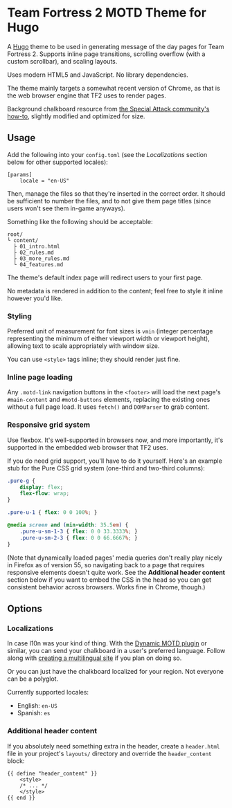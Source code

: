 # Team Fortress 2 MOTD Theme for Hugo

A [Hugo][hugo] theme to be used in generating message of the day pages for Team Fortress 2.
Supports inline page transitions, scrolling overflow (with a custom scrollbar), and scaling
layouts.

Uses modern HTML5 and JavaScript.  No library dependencies.

The theme mainly targets a somewhat recent version of Chrome, as that is the web browser engine
that TF2 uses to render pages.

Background chalkboard resource from [the Special Attack community's how-to][how-to], slightly
modified and optimized for size.

[hugo]: https://gohugo.io/
[how-to]: https://www.specialattack.net/content/how-create-tf2-chalkboard-style-motd-html

## Usage

Add the following into your `config.toml` (see the *Localizations* section below for other
supported locales):

```
[params]
	locale = "en-US"
```

Then, manage the files so that they're inserted in the correct order.
It should be sufficient to number the files, and to not give them page titles (since users
won't see them in-game anyways).

Something like the following should be acceptable:

```
root/
└ content/
  ├ 01_intro.html
  ├ 02_rules.md
  ├ 03_more_rules.md
  └ 04_features.md
```

The theme's default index page will redirect users to your first page.

No metadata is rendered in addition to the content; feel free to style it inline however you'd
like.

### Styling

Preferred unit of measurement for font sizes is `vmin` (integer percentage representing the
minimum of either viewport width or viewport height), allowing text to scale appropriately with
window size.

You can use `<style>` tags inline; they should render just fine.

### Inline page loading

Any `.motd-link` navigation buttons in the `<footer>` will load the next page's `#main-content`
and `#motd-buttons` elements, replacing the existing ones without a full page load.
It uses `fetch()` and `DOMParser` to grab content.

### Responsive grid system

Use flexbox.  It's well-supported in browsers now, and more importantly, it's supported in the
embedded web browser that TF2 uses.

If you do need grid support, you'll have to do it yourself.  Here's an example stub for the Pure
CSS grid system (one-third and two-third columns):

```css
.pure-g {
	display: flex;
	flex-flow: wrap;
}

.pure-u-1 { flex: 0 0 100%; }

@media screen and (min-width: 35.5em) {
	.pure-u-sm-1-3 { flex: 0 0 33.3333%; }
	.pure-u-sm-2-3 { flex: 0 0 66.6667%; }
}
```

(Note that dynamically loaded pages' media queries don't really play nicely in Firefox as of
version 55, so navigating back to a page that requires responsive elements doesn't quite work.
See the **Additional header content** section below if you want to embed the CSS in the head so
you can get consistent behavior across browsers.  Works fine in Chrome, though.)

## Options

### Localizations

In case l10n was your kind of thing.  With the [Dynamic MOTD plugin][pl-motd] or similar, you
can send your chalkboard in a user's preferred language.  Follow along with [creating a
multilingual site][hugo-ml] if you plan on doing so.

Or you can just have the chalkboard localized for your region.  Not everyone can be a polyglot.

Currently supported locales:

* English: `en-US`
* Spanish: `es`

[pl-motd]: https://forums.alliedmods.net/showthread.php?t=147193
[hugo-ml]: https://gohugo.io/tutorials/create-a-multilingual-site/

### Additional header content

If you absolutely need something extra in the header, create a `header.html` file in your
project's `layouts/` directory and override the `header_content` block:

```
{{ define "header_content" }}
	<style>
	/* ... */
	</style>
{{ end }}
```

